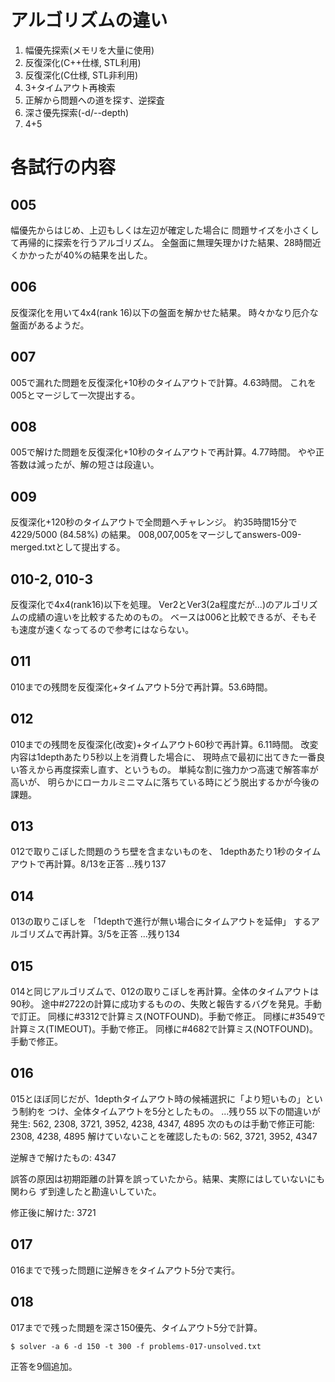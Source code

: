 アルゴリズムの違い
==================

  1. 幅優先探索(メモリを大量に使用)
  2. 反復深化(C++仕様, STL利用)
  3. 反復深化(C仕様, STL非利用)
  4. 3+タイムアウト再検索
  5. 正解から問題への道を探す、逆探査
  6. 深さ優先探索(-d/--depth)
  7. 4+5

各試行の内容
============

005
---
幅優先からはじめ、上辺もしくは左辺が確定した場合に
問題サイズを小さくして再帰的に探索を行うアルゴリズム。
全盤面に無理矢理かけた結果、28時間近くかかったが40%の結果を出した。

006
---
反復深化を用いて4x4(rank 16)以下の盤面を解かせた結果。
時々かなり厄介な盤面があるようだ。

007
---
005で漏れた問題を反復深化+10秒のタイムアウトで計算。4.63時間。
これを005とマージして一次提出する。

008
---
005で解けた問題を反復深化+10秒のタイムアウトで再計算。4.77時間。
やや正答数は減ったが、解の短さは段違い。

009
---
反復深化+120秒のタイムアウトで全問題へチャレンジ。
約35時間15分で 4229/5000 (84.58%) の結果。
008,007,005をマージしてanswers-009-merged.txtとして提出する。

010-2, 010-3
-----------
反復深化で4x4(rank16)以下を処理。
Ver2とVer3(2a程度だが...)のアルゴリズムの成績の違いを比較するためのもの。
ベースは006と比較できるが、そもそも速度が速くなってるので参考にはならない。

011
---
010までの残問を反復深化+タイムアウト5分で再計算。53.6時間。

012
---
010までの残問を反復深化(改変)+タイムアウト60秒で再計算。6.11時間。
改変内容は1depthあたり5秒以上を消費した場合に、
現時点で最初に出てきた一番良い答えから再度探索し直す、というもの。
単純な割に強力かつ高速で解答率が高いが、
明らかにローカルミニマムに落ちている時にどう脱出するかが今後の課題。

013
---
012で取りこぼした問題のうち壁を含まないものを、
1depthあたり1秒のタイムアウトで再計算。8/13を正答 ...残り137

014
---
013の取りこぼしを
「1depthで進行が無い場合にタイムアウトを延伸」
するアルゴリズムで再計算。3/5を正答 ...残り134

015
---
014と同じアルゴリズムで、012の取りこぼしを再計算。全体のタイムアウトは90秒。
途中#2722の計算に成功するものの、失敗と報告するバグを発見。手動で訂正。
同様に#3312で計算ミス(NOTFOUND)。手動で修正。
同様に#3549で計算ミス(TIMEOUT)。手動で修正。
同様に#4682で計算ミス(NOTFOUND)。手動で修正。

016
---
015とほぼ同じだが、1depthタイムアウト時の候補選択に「より短いもの」という制約を
つけ、全体タイムアウトを5分としたもの。 ...残り55
以下の間違いが発生: 562, 2308, 3721, 3952, 4238, 4347, 4895
次のものは手動で修正可能: 2308, 4238, 4895
解けていないことを確認したもの: 562, 3721, 3952, 4347

逆解きで解けたもの: 4347

誤答の原因は初期距離の計算を誤っていたから。結果、実際にはしていないにも関わら
ず到達したと勘違いしていた。

修正後に解けた: 3721

017
---
016までで残った問題に逆解きをタイムアウト5分で実行。

018
---
017までで残った問題を深さ150優先、タイムアウト5分で計算。

    $ solver -a 6 -d 150 -t 300 -f problems-017-unsolved.txt

正答を9個追加。
